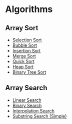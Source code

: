 # Algorithms

## Array Sort
- [Selection Sort](./selection-sort.js)
- [Bubble Sort](./bubble-sort.js)
- [Insertion Sort](./insertion-sort.js)
- [Merge Sort](./merge-sort.js)
- [Quick Sort]()
- [Heap Sort](./heap-sort.js)
- [Binary Tree Sort]()

## Array Search
- [Linear Search](./linear-search.js)
- [Binary Search](./binary-search.js)
- [Interpolation Search](./interpolation-search.js)
- [Substring Search (Simple)](./sbstr-search-simple.js)